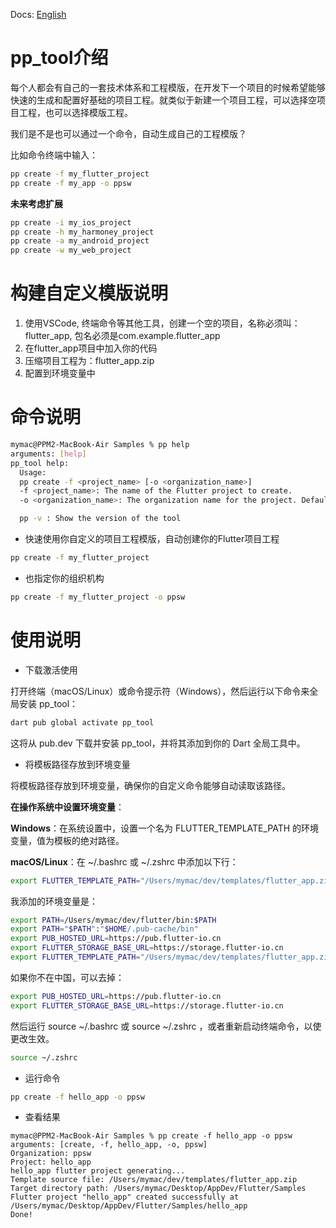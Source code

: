 Docs: [English](README.en.md)

# pp_tool介绍

每个人都会有自己的一套技术体系和工程模版，在开发下一个项目的时候希望能够快速的生成和配置好基础的项目工程。就类似于新建一个项目工程，可以选择空项目工程，也可以选择模版工程。

我们是不是也可以通过一个命令，自动生成自己的工程模版？

比如命令终端中输入：

``` bash
pp create -f my_flutter_project
pp create -f my_app -o ppsw
```

**未来考虑扩展**

``` bash
pp create -i my_ios_project
pp create -h my_harmoney_project
pp create -a my_android_project
pp create -w my_web_project
```

# 构建自定义模版说明

1. 使用VSCode, 终端命令等其他工具，创建一个空的项目，名称必须叫：flutter_app,  包名必须是com.example.flutter_app
2. 在flutter_app项目中加入你的代码
3. 压缩项目工程为：flutter_app.zip
4. 配置到环境变量中

# 命令说明

``` bash
mymac@PPM2-MacBook-Air Samples % pp help
arguments: [help]
pp_tool help:
  Usage:
  pp create -f <project_name> [-o <organization_name>]
  -f <project_name>: The name of the Flutter project to create.
  -o <organization_name>: The organization name for the project. Defaults to 'example'.

  pp -v : Show the version of the tool
```

- 快速使用你自定义的项目工程模版，自动创建你的Flutter项目工程

``` bash
pp create -f my_flutter_project
```

- 也指定你的组织机构

``` bash
pp create -f my_flutter_project -o ppsw
```

# 使用说明

- 下载激活使用

打开终端（macOS/Linux）或命令提示符（Windows），然后运行以下命令来全局安装 pp_tool：

``` bash
dart pub global activate pp_tool
```

这将从 pub.dev 下载并安装 pp_tool，并将其添加到你的 Dart 全局工具中。

- 将模板路径存放到环境变量

将模板路径存放到环境变量，确保你的自定义命令能够自动读取该路径。

**在操作系统中设置环境变量**：

**Windows**：在系统设置中，设置一个名为 FLUTTER_TEMPLATE_PATH 的环境变量，值为模板的绝对路径。

**macOS/Linux**：在 ~/.bashrc 或 ~/.zshrc 中添加以下行：

``` bash
export FLUTTER_TEMPLATE_PATH="/Users/mymac/dev/templates/flutter_app.zip"
```

我添加的环境变量是：

``` bash
export PATH=/Users/mymac/dev/flutter/bin:$PATH
export PATH="$PATH":"$HOME/.pub-cache/bin"
export PUB_HOSTED_URL=https://pub.flutter-io.cn
export FLUTTER_STORAGE_BASE_URL=https://storage.flutter-io.cn
export FLUTTER_TEMPLATE_PATH="/Users/mymac/dev/templates/flutter_app.zip"
```

如果你不在中国，可以去掉：

``` bash
export PUB_HOSTED_URL=https://pub.flutter-io.cn
export FLUTTER_STORAGE_BASE_URL=https://storage.flutter-io.cn
```

然后运行 source ~/.bashrc 或 source ~/.zshrc ，或者重新启动终端命令，以使更改生效。

``` bash
source ~/.zshrc
```

- 运行命令

```bash
pp create -f hello_app -o ppsw
```

- 查看结果

```
mymac@PPM2-MacBook-Air Samples % pp create -f hello_app -o ppsw
arguments: [create, -f, hello_app, -o, ppsw]
Organization: ppsw
Project: hello_app
hello_app flutter project generating...
Template source file: /Users/mymac/dev/templates/flutter_app.zip
Target directory path: /Users/mymac/Desktop/AppDev/Flutter/Samples
Flutter project "hello_app" created successfully at /Users/mymac/Desktop/AppDev/Flutter/Samples/hello_app
Done!
```
